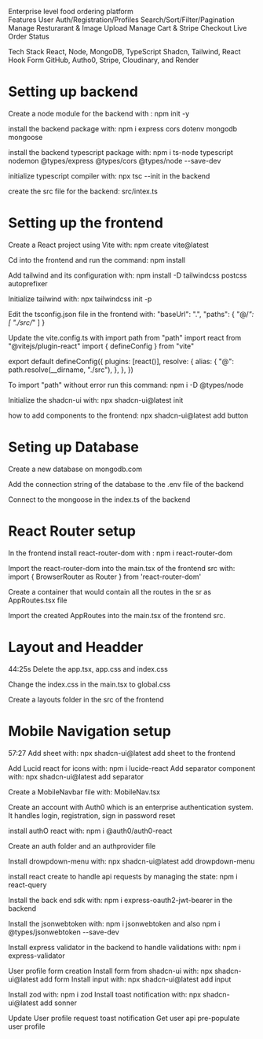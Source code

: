 Enterprise level food ordering platform    
Features 
User Auth/Registration/Profiles
Search/Sort/Filter/Pagination
Manage Resturarant & Image Upload
Manage Cart & Stripe Checkout
Live Order Status

Tech Stack 
React, Node, MongoDB, TypeScript
Shadcn, Tailwind, React Hook Form
GitHub, Autho0, Stripe, Cloudinary, and Render

# Setting up  backend
Create a node module for the backend with : npm init -y 

install the backend package with: npm i express cors dotenv mongodb mongoose

install the backend typescript package with: npm i ts-node typescript nodemon @types/express @types/cors @types/node --save-dev

initialize typescript compiler with: npx tsc --init in the backend 

create the src file for the backend: src/intex.ts


# Setting up the frontend 

Create a React project using Vite with: npm create vite@latest

Cd into the frontend and run the command: npm install

Add tailwind and its configuration with: npm install -D tailwindcss postcss autoprefixer 

Initialize tailwind with: npx tailwindcss init -p

Edit the tsconfig.json file in the frontend with:   "baseUrl": ".",
    "paths": {
      "@/*": [
        "./src/*"
      ]
    }

Update the vite.config.ts with 
import path from "path"
import react from "@vitejs/plugin-react"
import { defineConfig } from "vite"

export default defineConfig({
  plugins: [react()],
  resolve: {
    alias: {
      "@": path.resolve(__dirname, "./src"),
    },
  },
})

To import "path" without error run this command: npm i -D @types/node


Initialize the shadcn-ui with: npx shadcn-ui@latest init

how to add components to the frontend: npx shadcn-ui@latest add button


# Seting up Database
Create a new database on mongodb.com 

Add the connection string of the database to the .env file of the backend

Connect to the mongoose in the index.ts of the backend

# React Router setup
In the frontend install react-router-dom with : npm i react-router-dom

Import the react-router-dom into the main.tsx of the frontend src with: import { BrowserRouter as Router } from 'react-router-dom' 

Create a container that would contain all the routes in the sr as AppRoutes.tsx file

Import the created AppRoutes into the main.tsx of the frontend src.

# Layout and Headder
44:25s
Delete the app.tsx, app.css and index.css

Change the index.css in the main.tsx to global.css

Create a layouts folder in the src of the frontend

# Mobile Navigation setup
57:27
Add sheet with: npx shadcn-ui@latest add sheet to the frontend

Add Lucid react for icons with: npm i lucide-react
Add separator component with: npx shadcn-ui@latest add separator

Create a MobileNavbar file with: MobileNav.tsx

Create an account with Auth0 which is an enterprise authentication system. It handles login, registration, sign in password reset

install authO react with: npm i @auth0/auth0-react

Create an auth folder and an authprovider file

Install drowpdown-menu with: npx shadcn-ui@latest add drowpdown-menu

install react create to handle api requests by managing the state: npm i react-query

Install the back end sdk with: npm i express-oauth2-jwt-bearer in the backend

Install the jsonwebtoken with: npm i jsonwebtoken and also npm i @types/jsonwebtoken --save-dev

Install express validator in the backend to handle validations with: npm i express-validator



User profile form creation 
Install form from shadcn-ui with: npx shadcn-ui@latest add form
Install input with: npx shadcn-ui@latest add input

Install zod with: npm i zod
Install toast notification with: npx shadcn-ui@latest add sonner

Update User profile request
toast notification
Get user api
pre-populate user profile